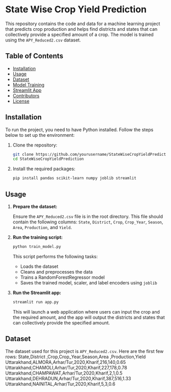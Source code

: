 # State Wise Crop Yield Prediction

This repository contains the code and data for a machine learning project that predicts crop production and helps find districts and states that can collectively provide a specified amount of a crop. The model is trained using the `APY_Reduced2.csv` dataset.

## Table of Contents
- [Installation](#installation)
- [Usage](#usage)
- [Dataset](#dataset)
- [Model Training](#model-training)
- [Streamlit App](#streamlit-app)
- [Contributors](#contributors)
- [License](#license)

## Installation

To run the project, you need to have Python installed. Follow the steps below to set up the environment:

1. Clone the repository:
    ```sh
    git clone https://github.com/yourusername/StateWiseCropYieldPrediction.git
    cd StateWiseCropYieldPrediction
    ```

2. Install the required packages:
    ```sh
    pip install pandas scikit-learn numpy joblib streamlit
    ```

## Usage

1. **Prepare the dataset:**

    Ensure the `APY_Reduced2.csv` file is in the root directory. This file should contain the following columns: `State`, `District`, `Crop`, `Crop_Year`, `Season`, `Area`, `Production`, and `Yield`.

2. **Run the training script:**

    ```sh
    python train_model.py
    ```

    This script performs the following tasks:
    - Loads the dataset
    - Cleans and preprocesses the data
    - Trains a RandomForestRegressor model
    - Saves the trained model, scaler, and label encoders using `joblib`

3. **Run the Streamlit app:**

    ```sh
    streamlit run app.py
    ```

    This will launch a web application where users can input the crop and the required amount, and the app will output the districts and states that can collectively provide the specified amount.

## Dataset

The dataset used for this project is `APY_Reduced2.csv`. Here are the first few rows:
State,District ,Crop,Crop_Year,Season,Area ,Production,Yield
Uttarakhand,ALMORA,Arhar/Tur,2020,Kharif,216,140,0.65
Uttarakhand,CHAMOLI,Arhar/Tur,2020,Kharif,227,178,0.78
Uttarakhand,CHAMPAWAT,Arhar/Tur,2020,Kharif,2,1,0.5
Uttarakhand,DEHRADUN,Arhar/Tur,2020,Kharif,387,516,1.33
Uttarakhand,NAINITAL,Arhar/Tur,2020,Kharif,5,3,0.6



